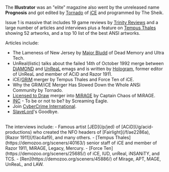 The **Illustrator** was an "elite" magazine also went by the unreleased name **Prognosis** and got edited by [Tornado](https://demozoo.org/sceners/25695/) of [iCE](/g/insane-creators-enterprise) and programmed by The Sheik.

Issue 1 is massive that includes 19 game reviews by [Trinity Reviews](/g/trinity-reviews) and a large number of articles and interviews plus a feature on [Tempus Thales](https://demozoo.org/sceners/40163/) showing 52 artworks, and a top 10 list of the best ANSI artworks.

Articles include:

- The Lameness of New Jersey by [Major Bludd](https://demozoo.org/sceners/134484/) of Dead Memory and Ultra Tech.
- UnReal(listic) talks about the failed 14th of October 1992 merge between [DiAMOND](https://demozoo.org/groups/131634/) and [UnReaL](/g/unreal-magazine) emags and is written by [Hologram](https://demozoo.org/sceners/25877/), former editor of UnReaL and member of ACiD and Razor 1911.
- iCE/[GRiM](https://demozoo.org/groups/25682/) merger by Tempus Thales and Force Ten of iCE.
- Why the GRiM/iCE Merger Has Slowed Down the Whole ANSi Community by Tornado.
- [Licensed to Draw](https://defacto2.net/g/licensed-to-draw) merger into [MiRAGE](/g/mirage) by Captain Chaos of MiRAGE.
- [INC](/g/international-network-of-crackers) - To be or not to be? by Screaming Eagle.
- Join [CyberCrime International](/g/cybercrime-international-network).
- [SlaveLord](https://demozoo.org/sceners/7424/)'s Goodbye.

<br>
The interviews include:
- Famous artist [JED](/p/jed) of [ACiD](/g/acid-productions) who created the NFO headers of [Fairlight](/f/ae2286a), [Razor 1911](/f/ac4af9), and many others.
- [Tempus Thales](https://demozoo.org/sceners/40163/) senior staff of iCE and member of Razor 1911, MiRAGE, Legacy, Mercury.
- [Force Ten](https://demozoo.org/sceners/25685/) of iCE, IUD, unReal, iNSANiTY, and TCS.
- [Ren](https://demozoo.org/sceners/45886/) of Mirage, APT, MAGE, UnReaL, and LAW.